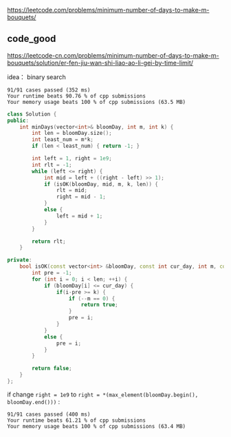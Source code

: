
https://leetcode.com/problems/minimum-number-of-days-to-make-m-bouquets/  

## code_good
https://leetcode-cn.com/problems/minimum-number-of-days-to-make-m-bouquets/solution/er-fen-jiu-wan-shi-liao-ao-li-gei-by-time-limit/  

idea： binary search

```
91/91 cases passed (352 ms)
Your runtime beats 90.76 % of cpp submissions
Your memory usage beats 100 % of cpp submissions (63.5 MB)
```

```cpp
class Solution {
public:
    int minDays(vector<int>& bloomDay, int m, int k) {
        int len = bloomDay.size();
        int least_num = m*k;
        if (len < least_num) { return -1; }

        int left = 1, right = 1e9;
        int rlt = -1;
        while (left <= right) {
            int mid = left + ((right - left) >> 1);
            if (isOK(bloomDay, mid, m, k, len)) {
                rlt = mid;
                right = mid - 1;
            }
            else {
                left = mid + 1;
            }
        }

        return rlt;
    }

private:
    bool isOK(const vector<int> &bloomDay, const int cur_day, int m, const int &k, const int &len) {
        int pre = -1;
        for (int i = 0; i < len; ++i) {
            if (bloomDay[i] <= cur_day) {
                if(i-pre >= k) { 
                    if (--m == 0) {
                        return true;
                    }
                    pre = i;
                }
            }
            else {
                pre = i;
            }
        }

        return false;
    }
};
```


if change `right = 1e9` to `right = *(max_element(bloomDay.begin(), bloomDay.end()))` :   
```
91/91 cases passed (400 ms)
Your runtime beats 61.21 % of cpp submissions
Your memory usage beats 100 % of cpp submissions (63.4 MB)
```
